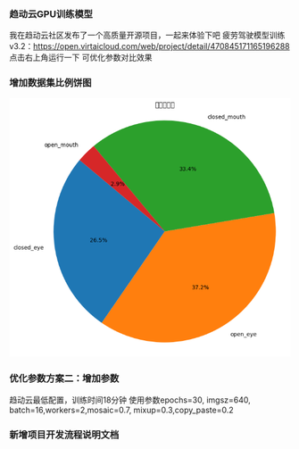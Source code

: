 ### 趋动云GPU训练模型
我在趋动云社区发布了一个高质量开源项目，一起来体验下吧
疲劳驾驶模型训练v3.2：https://open.virtaicloud.com/web/project/detail/470845171165196288 点击右上角运行一下
可优化参数对比效果
### 增加数据集比例饼图
![alt text](image.png)
### 优化参数方案二：增加参数 
趋动云最低配置，训练时间18分钟
使用参数epochs=30, imgsz=640, batch=16,workers=2,mosaic=0.7, mixup=0.3,copy_paste=0.2

### 新增项目开发流程说明文档